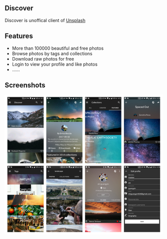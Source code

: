 ## Discover
Discover is unoffical client of [Unsplash](https://unsplash.com)

## Features
* More than 100000 beautiful and free photos
* Browse photos by tags and collections
* Download raw photos for free
* Login to view your profile and like photos
* ......

## Screenshots
![Screenshots](https://github.com/shiguangyin/Discover/blob/master/screenshots/screenshots.jpg)
